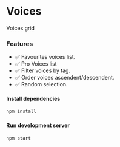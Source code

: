 # Voices

Voices grid

### Features
  - ✅ Favourites voices list.
  - ✅ Pro Voices list
  - ✅ Filter voices by tag.
  - ✅ Order voices ascendent/descendent.
  - ✅ Random selection.

#### Install dependencies

```bash
npm install
```

#### Run development server

```bash
npm start
```
